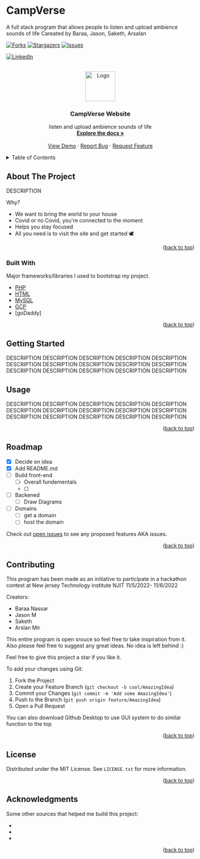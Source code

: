 # CampVerse
A full stack program that allows people to listen and upload ambience sounds of life
Careated by Baraa, Jason, Saketh, Arsalan
<div id="top"></div>

<!-- [![Contributors][contributors-shield]][contributors-url] -->
[![Forks][forks-shield]][forks-url]
[![Stargazers][stars-shield]][stars-url]
[![Issues][issues-shield]][issues-url]
<!-- [![MIT License][license-shield]][license-url] -->
[![LinkedIn][linkedin-shield]][linkedin-url]



<!-- PROJECT LOGO -->
<br />
<div align="center">
  <a href="https://github.com/Jtothesun/CampVerse/">
    <img src="https://cdn-icons-png.flaticon.com/512/8210/8210651.png" alt="Logo" width="80" height="80">
  </a>

  <h3 align="center">CampVerse Website</h3>

  <p align="center">
    listen and upload ambience sounds of life
    <br />
    <a href="https://github.com/Jtothesun/CampVerse"><strong>Explore the docs »</strong></a>
    <br />
    <br />
    <a href="https://github.com/Jtothesun/CampVerse">View Demo</a>
    ·
    <a href="https://github.com/Jtothesun/CampVerse/issues">Report Bug</a>
    ·
    <a href="https://github.com/Jtothesun/CampVerse/issues">Request Feature</a>
  </p>
</div>



<!-- TABLE OF CONTENTS -->
<details>
  <summary>Table of Contents</summary>
  <ol>
    <li>
      <a href="#about-the-project">About The Project</a>
      <ul>
        <li><a href="#built-with">Built With</a></li>
      </ul>
    </li>
    <li>
      <a href="#getting-started">Getting Started</a>
      <ul>
        <li><a href="#prerequisites">Prerequisites</a></li>
        <li><a href="#installation">Installation</a></li>
      </ul>
    </li>
    <li><a href="#usage">Usage</a></li>
    <li><a href="#roadmap">Roadmap</a></li>
    <li><a href="#contributing">Contributing</a></li>
    <li><a href="#license">License</a></li>
    <!-- <li><a href="#contact">Contact</a></li> -->
    <li><a href="#acknowledgments">Acknowledgments</a></li>
  </ol>
</details>



<!-- ABOUT THE PROJECT -->
## About The Project

<!-- [![Product Name Screen Shot][product-screenshot]](https://example.com) -->

DESCRIPTION 

Why?
* We want to bring the world to your house
* Covid or no Covid, you're connected to the moment
* Helps you stay focused 
* All you need is to visit the site and get started :dove: 



<p align="right">(<a href="#top">back to top</a>)</p>



### Built With

 Major frameworks/libraries I used to bootstrap my project. 

* [PHP](https://www.php.net/docs.php)
* [HTML]()
* [MySQL]()
* [GCP]()
* [goDaddy]

<p align="right">(<a href="#top">back to top</a>)</p>



<!-- GETTING STARTED -->
## Getting Started
DESCRIPTION DESCRIPTION DESCRIPTION
DESCRIPTION DESCRIPTION DESCRIPTION
DESCRIPTION DESCRIPTION DESCRIPTION
DESCRIPTION DESCRIPTION DESCRIPTION
DESCRIPTION DESCRIPTION DESCRIPTION

<!-- USAGE EXAMPLES -->
## Usage
DESCRIPTION DESCRIPTION DESCRIPTION
DESCRIPTION DESCRIPTION DESCRIPTION
DESCRIPTION DESCRIPTION DESCRIPTION
DESCRIPTION DESCRIPTION DESCRIPTION
DESCRIPTION DESCRIPTION DESCRIPTION


<p align="right">(<a href="#top">back to top</a>)</p>



<!-- ROADMAP -->
## Roadmap

- [x] Decide on idea
- [x] Add README.md
- [ ] Build front-end
  - [ ] Overall fundementals
  - [ ] 
- [ ] Backened
  - [ ] Draw Diagrams
- [ ] Domains
  - [ ] get a domain
  - [ ] host the domain 

Check out [open issues](https://github.com/Jtothesun/CampVerse/issues) to see any proposed features AKA issues.

<p align="right">(<a href="#top">back to top</a>)</p>



<!-- CONTRIBUTING -->
## Contributing

This program has been made as an initiative to participate in a hackathon contest at New jersey Technology institute NJIT 11/5/2022- 11/6/2022

Creators: 
* Baraa Nassar
* Jason M
* Saketh
* Arslan Mir

This entire program is open srouce so feel free to take inspiration from it. Also please feel free to suggest any great ideas. No idea is left behind :) 

Feel free to give this project a star if you like it. 

To add your changes using Git:
1. Fork the Project
2. Create your Feature Branch (`git checkout -b cool/AmazingIdea`)
3. Commit your Changes (`git commit -m 'Add some AmazingIdea'`)
4. Push to the Branch (`git push origin feature/AmazingIdea`)
5. Open a Pull Request

You can also download Github Desktop to use GUI system to do similar function to the top

<p align="right">(<a href="#top">back to top</a>)</p>



<!-- LICENSE -->
## License

Distributed under the MIT License. See `LICENSE.txt` for more information.

<p align="right">(<a href="#top">back to top</a>)</p>


<!-- ACKNOWLEDGMENTS -->
## Acknowledgments

Some other sources that helped me build this project:

*
* 
* 


<p align="right">(<a href="#top">back to top</a>)</p>



<!-- MARKDOWN LINKS & IMAGES -->
<!-- https://www.markdownguide.org/basic-syntax/#reference-style-links -->
[contributors-shield]: https://img.shields.io/github/contributors/Baraa2nassar/RemindME.svg?style=for-the-badge
[contributors-url]: https://github.com/Jtothesun/CampVerse/graphs/contributors
[forks-shield]: https://img.shields.io/github/forks/Baraa2nassar/RemindME.svg?style=for-the-badge

[forks-url]: https://github.com/Jtothesun/CampVerse/network/members

[stars-shield]: https://img.shields.io/github/stars/Baraa2nassar/RemindME.svg?style=for-the-badge
[stars-url]: https://github.com/Jtothesun/CampVerse/stargazers
[issues-shield]: https://img.shields.io/github/issues/Baraa2nassar/RemindME.svg?style=for-the-badge
[issues-url]: https://github.com/Jtothesun/CampVerse/issues
[license-shield]: https://img.shields.io/github/license/Baraa2nassar/RemindME.svg?style=for-the-badge
[license-url]: https://github.com/Jtothesun/CampVerse/blob/master/LICENSE.txt
[linkedin-shield]: https://img.shields.io/badge/-LinkedIn-black.svg?style=for-the-badge&logo=linkedin&colorB=555
[linkedin-url]: https://linkedin.com/in/baraa2nassar
[product-screenshot]: https://cdn.discordapp.com/attachments/767632792950407179/929123702036107324/unknown.png